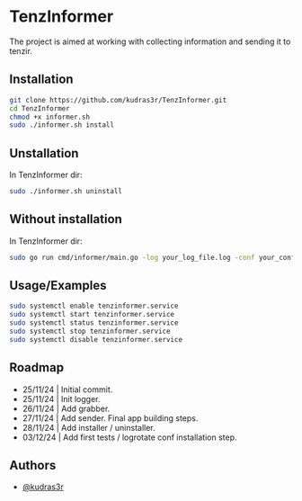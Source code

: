 
# TenzInformer

The project is aimed at working with collecting information and sending it to tenzir.

## Installation
```bash
git clone https://github.com/kudras3r/TenzInformer.git
cd TenzInformer
chmod +x informer.sh 
sudo ./informer.sh install 
```

## Unstallation
In TenzInformer dir:
```bash
sudo ./informer.sh uninstall
```

## Without installation
In TenzInformer dir:
```bash
sudo go run cmd/informer/main.go -log your_log_file.log -conf your_conf_file.yaml
```


## Usage/Examples

```bash
sudo systemctl enable tenzinformer.service
sudo systemctl start tenzinformer.service
sudo systemctl status tenzinformer.service
sudo systemctl stop tenzinformer.service
sudo systemctl disable tenzinformer.service
```

## Roadmap

- 25/11/24 | Initial commit.
- 25/11/24 | Init logger.
- 26/11/24 | Add grabber.
- 27/11/24 | Add sender. Final app building steps.
- 28/11/24 | Add installer / uninstaller.
- 03/12/24 | Add first tests / logrotate conf installation step.


## Authors

- [@kudras3r](https://www.github.com/kudras3r)


